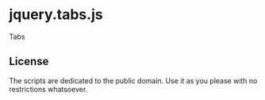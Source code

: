 # jquery.tabs.js

Tabs


## License

The scripts are dedicated to the public domain. Use it as you please with no restrictions whatsoever.
